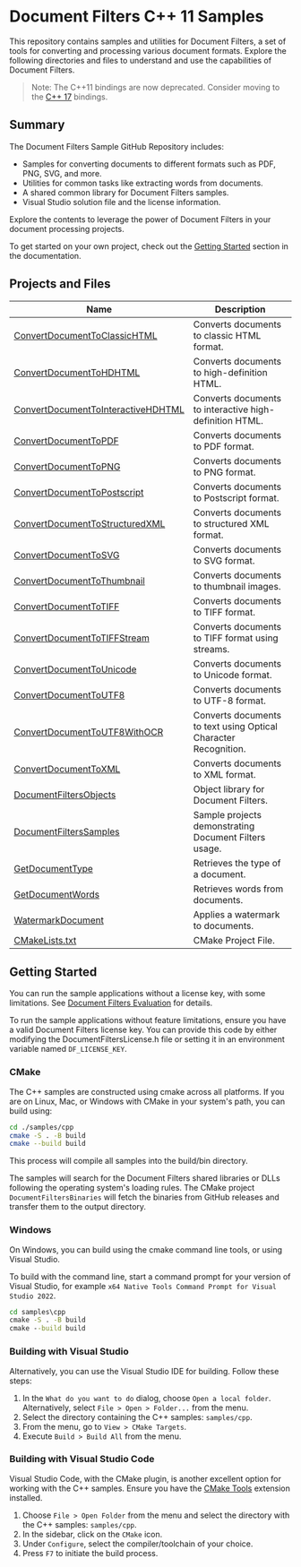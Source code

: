 # Document Filters C++ 11 Samples

This repository contains samples and utilities for Document Filters, a set of
tools for converting and processing various document formats. Explore the
following directories and files to understand and use the capabilities of
Document Filters.

> Note: The C++11 bindings are now deprecated. Consider moving to the [C++
> 17](../cpp17) bindings.

## Summary

The Document Filters Sample GitHub Repository includes:

- Samples for converting documents to different formats such as PDF, PNG, SVG,
  and more.
- Utilities for common tasks like extracting words from documents.
- A shared common library for Document Filters samples.
- Visual Studio solution file and the license information.

Explore the contents to leverage the power of Document Filters in your document
processing projects.

To get started on your own project, check out the [Getting
Started](https://docs.hyland.com/DocumentFilters/en_US/Print/getting_started_with_document_filters/create_a_c_api_class_wrapper_around_native_library_functions_application.html)
section in the documentation.

## Projects and Files

| Name                                                                       | Description                                                     |
| -------------------------------------------------------------------------- | --------------------------------------------------------------- |
| [ConvertDocumentToClassicHTML](./ConvertDocumentToClassicHTML)             | Converts documents to classic HTML format.                      |
| [ConvertDocumentToHDHTML](./ConvertDocumentToHDHTML)                       | Converts documents to high-definition HTML.                     |
| [ConvertDocumentToInteractiveHDHTML](./ConvertDocumentToInteractiveHDHTML) | Converts documents to interactive high-definition HTML.         |
| [ConvertDocumentToPDF](./ConvertDocumentToPDF)                             | Converts documents to PDF format.                               |
| [ConvertDocumentToPNG](./ConvertDocumentToPNG)                             | Converts documents to PNG format.                               |
| [ConvertDocumentToPostscript](./ConvertDocumentToPostscript)               | Converts documents to Postscript format.                        |
| [ConvertDocumentToStructuredXML](./ConvertDocumentToStructuredXML)         | Converts documents to structured XML format.                    |
| [ConvertDocumentToSVG](./ConvertDocumentToSVG)                             | Converts documents to SVG format.                               |
| [ConvertDocumentToThumbnail](./ConvertDocumentToThumbnail)                 | Converts documents to thumbnail images.                         |
| [ConvertDocumentToTIFF](./ConvertDocumentToTIFF)                           | Converts documents to TIFF format.                              |
| [ConvertDocumentToTIFFStream](./ConvertDocumentToTIFFStream)               | Converts documents to TIFF format using streams.                |
| [ConvertDocumentToUnicode](./ConvertDocumentToUnicode)                     | Converts documents to Unicode format.                           |
| [ConvertDocumentToUTF8](./ConvertDocumentToUTF8)                           | Converts documents to UTF-8 format.                             |
| [ConvertDocumentToUTF8WithOCR](./ConvertDocumentToUTF8WithOCR)             | Converts documents to text using Optical Character Recognition. |
| [ConvertDocumentToXML](./ConvertDocumentToXML)                             | Converts documents to XML format.                               |
| [DocumentFiltersObjects](./DocumentFiltersObjects)                         | Object library for Document Filters.                            |
| [DocumentFiltersSamples](./DocumentFiltersSamples)                         | Sample projects demonstrating Document Filters usage.           |
| [GetDocumentType](./GetDocumentType)                                       | Retrieves the type of a document.                               |
| [GetDocumentWords](./GetDocumentWords)                                     | Retrieves words from documents.                                 |
| [WatermarkDocument](./WatermarkDocument)                                   | Applies a watermark to documents.                               |
| [CMakeLists.txt](./CMakeLists.txt)                                         | CMake Project File.                                             |

## Getting Started

You can run the sample applications without a license key, with some
limitations.  See [Document Filters Evaluation](../../EVAL.md) for details.

To run the sample applications without feature limitations, ensure you have a
valid Document Filters license key. You can provide this code by either
modifying the DocumentFiltersLicense.h file or setting it in an environment
variable named `DF_LICENSE_KEY`.

### CMake

The C++ samples are constructed using cmake across all platforms. If you are on
Linux, Mac, or Windows with CMake in your system's path, you can build using:

```bash
cd ./samples/cpp
cmake -S . -B build
cmake --build build
```

This process will compile all samples into the build/bin directory.

The samples will search for the Document Filters shared libraries or DLLs
following the operating system's loading rules. The CMake project
`DocumentFiltersBinaries` will fetch the binaries from GitHub releases and
transfer them to the output directory.

### Windows

On Windows, you can build using the cmake command line tools, or using Visual
Studio.

To build with the command line, start a command prompt for your version of
Visual Studio, for example `x64 Native Tools Command Prompt for Visual Studio
2022`.

```bat
cd samples\cpp
cmake -S . -B build
cmake --build build
```

### Building with Visual Studio

Alternatively, you can use the Visual Studio IDE for building. Follow these
steps:

1. In the `What do you want to do` dialog, choose `Open a local folder`.
   Alternatively, select `File > Open > Folder...` from the menu.
2. Select the directory containing the C++ samples: `samples/cpp`.
3. From the menu, go to `View > CMake Targets`.
4. Execute `Build > Build All` from the menu.

### Building with Visual Studio Code

Visual Studio Code, with the CMake plugin, is another excellent option for
working with the C++ samples. Ensure you have the [CMake
Tools](https://marketplace.visualstudio.com/items?itemName=ms-vscode.cmake-tools)
extension installed.

1. Choose `File > Open Folder` from the menu and select the directory with the
   C++ samples: `samples/cpp`.
2. In the sidebar, click on the `CMake` icon.
3. Under `Configure`, select the compiler/toolchain of your choice.
4. Press `F7` to initiate the build process.
